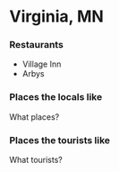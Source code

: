 # Virginia, MN

### Restaurants

- Village Inn
- Arbys

### Places the locals like

What places?

### Places the tourists like

What tourists?

